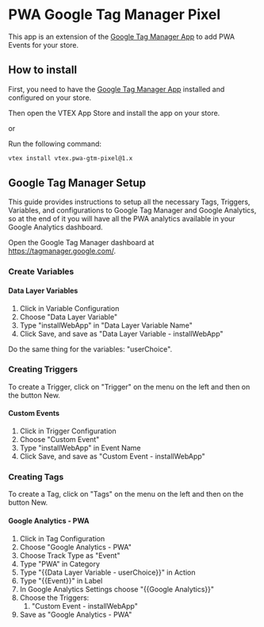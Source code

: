 # PWA Google Tag Manager Pixel

This app is an extension of the [Google Tag Manager App](https://github.com/vtex-apps/google-tag-manager) to add PWA Events for your store.

## How to install

First, you need to have the [Google Tag Manager App](https://github.com/vtex-apps/google-tag-manager) installed and configured on your store.

Then open the VTEX App Store and install the app on your store.

or

Run the following command:

```sh
vtex install vtex.pwa-gtm-pixel@1.x
```

## Google Tag Manager Setup

This guide provides instructions to setup all the necessary Tags, Triggers, Variables, and configurations to Google Tag Manager and Google Analytics, so at the end of it you will have all the PWA analytics available in your Google Analytics dashboard.

Open the Google Tag Manager dashboard at https://tagmanager.google.com/.

### Create Variables

#### Data Layer Variables

1. Click in Variable Configuration
2. Choose "Data Layer Variable"
3. Type "installWebApp" in "Data Layer Variable Name"
4. Click Save, and save as "Data Layer Variable - installWebApp"

Do the same thing for the variables: "userChoice".

### Creating Triggers

To create a Trigger, click on "Trigger" on the menu on the left and then on the button New.

#### Custom Events

1. Click in Trigger Configuration
2. Choose "Custom Event"
3. Type "installWebApp" in Event Name
4. Click Save, and save as "Custom Event - installWebApp"

### Creating Tags

To create a Tag, click on "Tags" on the menu on the left and then on the button New.

#### Google Analytics - PWA

1. Click in Tag Configuration
2. Choose "Google Analytics - PWA"
3. Choose Track Type as "Event"
4. Type "PWA" in Category
5. Type "{{Data Layer Variable - userChoice}}" in Action
6. Type "{{Event}}" in Label
7. In Google Analytics Settings choose "{{Google Analytics}}"
8. Choose the Triggers:
    1. "Custom Event - installWebApp"
9. Save as "Google Analytics - PWA"
